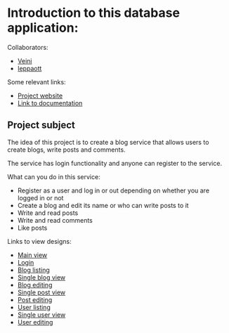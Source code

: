 # Introduction to this database application:

Collaborators:

* [Veini](https://www.github.com/veituomi)
* [leppaott](https://www.github.com/leppaott)

Some relevant links:

* [Project website](https://veituomi.users.cs.helsinki.fi/BlogService)
* [Link to documentation](https://github.com/veituomi/BlogService/blob/master/doc/dokumentaatio.pdf)

## Project subject

The idea of this project is to create a blog service that allows users to create blogs, write posts and comments.

The service has login functionality and anyone can register to the service.

What can you do in this service:

* Register as a user and log in or out depending on whether you are logged in or not
* Create a blog and edit its name or who can write posts to it
* Write and read posts
* Write and read comments
* Like posts

Links to view designs:

* [Main view](https://veituomi.users.cs.helsinki.fi/BlogService)
* [Login](https://veituomi.users.cs.helsinki.fi/BlogService/login)
* [Blog listing](https://veituomi.users.cs.helsinki.fi/BlogService/blog)
* [Single blog view](https://veituomi.users.cs.helsinki.fi/BlogService/blog/1)
* [Blog editing](https://veituomi.users.cs.helsinki.fi/BlogService/blog/1/edit)
* [Single post view](https://veituomi.users.cs.helsinki.fi/BlogService/post/1)
* [Post editing](https://veituomi.users.cs.helsinki.fi/BlogService/post/1/edit)
* [User listing](https://veituomi.users.cs.helsinki.fi/BlogService/user)
* [Single user view](https://veituomi.users.cs.helsinki.fi/BlogService/user/1)
* [User editing](https://veituomi.users.cs.helsinki.fi/BlogService/user/1/edit)